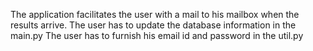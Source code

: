 The application facilitates the user with a mail to his mailbox when the results arrive.
The user has to update the database information in the main.py 
The user has to furnish his email id and password in the util.py
